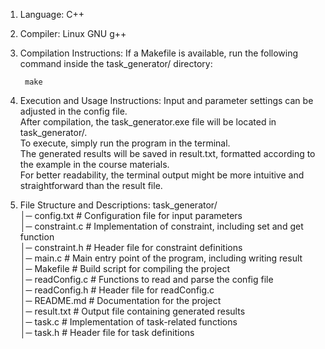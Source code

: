 1. Language: C++  
2. Compiler: Linux GNU g++

3. Compilation Instructions:
    If a Makefile is available, run the following command inside the task_generator/ directory:

        make

4. Execution and Usage Instructions:
    Input and parameter settings can be adjusted in the config file.  
    After compilation, the task_generator.exe file will be located in task_generator/.  
    To execute, simply run the program in the terminal.  
    The generated results will be saved in result.txt, formatted according to the example in the course materials.  
    For better readability, the terminal output might be more intuitive and straightforward than the result file.  

5. File Structure and Descriptions:
    task_generator/   
     │─ config.txt                       # Configuration file for input parameters  
     │─ constraint.c                     # Implementation of constraint, including set and get function  
     │─ constraint.h                     # Header file for constraint definitions  
     │─ main.c                           # Main entry point of the program, including writing result  
     │─ Makefile                         # Build script for compiling the project   
     │─ readConfig.c                     # Functions to read and parse the config file   
     │─ readConfig.h                     # Header file for readConfig.c   
     │─ README.md                        # Documentation for the project   
     │─ result.txt                       # Output file containing generated results   
     │─ task.c                           # Implementation of task-related functions   
     │─ task.h                           # Header file for task definitions  
		